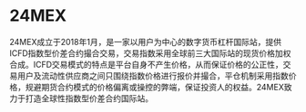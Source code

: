 # 24MEX

24MEX成立于2018年1月，是一家以用户为中心的数字货币杠杆国际站，提供ICFD指数型价差合约撮合交易，交易指数采用全球前三大国际站的现货价格加权合成。ICFD交易模式的特点是平台自身不产生价格，从而保证价格的公正性，交易用户及流动性供应商之间只围绕指数价格进行报价并撮合，平仓机制采用指数价格，规避期货合约模式的价格偏离或操控的弊端，保证投资人的权益。24MEX致力于打造全球性指数型价差合约国际站。


